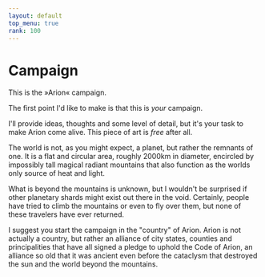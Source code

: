 ```yaml
---
layout: default
top_menu: true
rank: 100
---
```


# Campaign

This is the »Arion« campaign.

The first point I'd like to make is that this is *your* campaign.

I'll provide ideas, thoughts and some level of detail, but it's your
task to make Arion come alive. This piece of art is *free* after all.

The world is not, as you might expect, a planet, but rather the remnants
of one. It is a flat and circular area, roughly 2000km in diameter,
encircled by impossibly tall magical radiant mountains that also function
as the worlds only source of heat and light.

What is beyond the mountains is unknown, but I wouldn't be surprised if
other planetary shards might exist out there in the void.
Certainly, people have tried to climb the mountains or even to fly over them,
but none of these travelers have ever returned.

I suggest you start the campaign in the "country" of Arion.
Arion is not actually a country, but rather an alliance of city states,
counties and principalities that have all signed a pledge to uphold
the Code of Arion, an alliance so old that it was ancient even before
the cataclysm that destroyed the sun and the world beyond the mountains.
